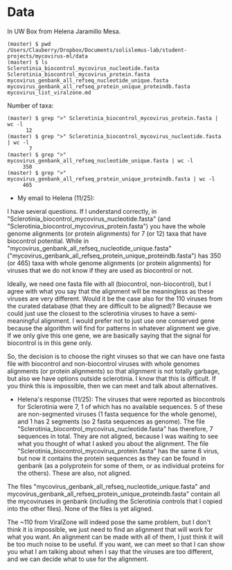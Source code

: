 # Data

In UW Box from Helena Jaramillo Mesa.

```shell
(master) $ pwd
/Users/Clauberry/Dropbox/Documents/solislemus-lab/student-projects/mycovirus-ml/data
(master) $ ls
Sclerotinia_biocontrol_mycovirus_nucleotide.fasta
Sclerotinia_biocontrol_mycovirus_protein.fasta
mycovirus_genbank_all_refseq_nucleotide_unique.fasta
mycovirus_genbank_all_refseq_protein_unique_proteindb.fasta
mycovirus_list_viralzone.md
```

Number of taxa:
```shell
(master) $ grep ">" Sclerotinia_biocontrol_mycovirus_protein.fasta | wc -l
      12
(master) $ grep ">" Sclerotinia_biocontrol_mycovirus_nucleotide.fasta | wc -l
       7
(master) $ grep ">" mycovirus_genbank_all_refseq_nucleotide_unique.fasta | wc -l 
     350
(master) $ grep ">" mycovirus_genbank_all_refseq_protein_unique_proteindb.fasta | wc -l
     465
```

- My email to Helena (11/25):

I have several questions. 
If I understand correctly, in "Sclerotinia_biocontrol_mycovirus_nucleotide.fasta" (and "Sclerotinia_biocontrol_mycovirus_protein.fasta") you have the whole genome alignments (or protein alignments) for 7 (or 12) taxa that have biocontrol potential. 
While in "mycovirus_genbank_all_refseq_nucleotide_unique.fasta" ("mycovirus_genbank_all_refseq_protein_unique_proteindb.fasta") has 350 (or 465) taxa with whole genome alignments (or protein alignments) for viruses that we do not know if they are used as biocontrol or not.

Ideally, we need one fasta file with all (biocontrol, non-biocontrol), but I agree with what you say that the alignment will be meaningless as these viruses are very different.
Would it be the case also for the 110 viruses from the curated database (that they are difficult to be aligned)?
Because we could just use the closest to the sclerotinia viruses to have a semi-meaningful alignment. I would prefer not to just use one conserved gene because the algorithm will find for patterns in whatever alignment we give. If we only give this one gene, we are basically saying that the signal for biocontrol is in this gene only. 

So, the decision is to choose the right viruses so that we can have one fasta file with biocontrol and non-biocontrol viruses with whole genomes alignments (or protein alignments) so that alignment is not totally garbage, but also we have options outside sclerotinia. I know that this is difficult. If you think this is impossible, then we can meet and talk about alternatives.

- Helena's response (11/25):
The viruses that were reported as biocontrols for Sclerotinia were 7, 1 of which has no available sequences. 5 of these are non-segmented viruses (1 fasta sequence for the whole genome), and 1 has 2 segments (so 2 fasta sequences as genome). The file "Sclerotinia_biocontrol_mycovirus_nucleotide.fasta" has therefore, 7 sequences in total. They are not aligned, because I was waiting to see what you thought of what I asked you about the alignment. The file "Sclerotinia_biocontrol_mycovirus_protein.fasta" has the same 6 virus, but now it contains the protein sequences as they can be found in genbank (as a polyprotein for some of them, or as individual proteins for the others). These are also, not aligned. 

The files "mycovirus_genbank_all_refseq_nucleotide_unique.fasta" and mycovirus_genbank_all_refseq_protein_unique_proteindb.fasta" contain all the mycoviruses in genbank (including the Sclerotinia controls that I copied into the other files). None of the files is yet aligned.

The ~110 from ViralZone will indeed pose the same problem, but I don't think it is impossible, we just need to find an alignment that will work for what you want. An alignment can be made with all of them, I just think it will be too much noise to be useful. If you want, we can meet so that I can show you what I am talking about when I say that the viruses are too different, and we can decide what to use for the alignment. 